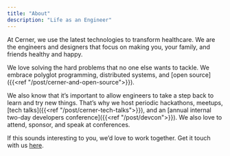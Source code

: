 ```yaml
---
title: "About"
description: "Life as an Engineer"
---
```


At Cerner, we use the latest technologies to transform healthcare. We are the engineers and designers that focus on making you, your family, and friends healthy and happy.

We love solving the hard problems that no one else wants to tackle. We embrace polyglot programming, distributed systems, and [open source]({{<ref "/post/cerner-and-open-source">}}).

We also know that it’s important to allow engineers to take a step back to learn and try new things. That’s why we host periodic hackathons, meetups, [tech talks]({{<ref "/post/cerner-tech-talks">}}), and an [annual internal two-day developers conference]({{<ref "/post/devcon">}}). We also love to attend, sponsor, and speak at conferences.

If this sounds interesting to you, we’d love to work together. Get it touch with us [here](http://www.cerner.com/careers).
